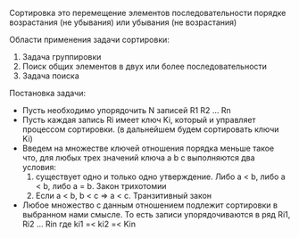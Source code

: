 Сортировка это перемещение элементов последовательности порядке возрастания (не убывания) или убывания (не возрастания)

Области применения задачи сортировки:
1. Задача группировки
2. Поиск общих элементов в двух или более последовательности 
3. Задача поиска

Постановка задачи:
- Пусть необходимо упорядочить N записей R1 R2 ... Rn
- Пусть каждая запись Ri имеет ключ Ki, который и управляет процессом сортировки. (в дальнейшем будем сортировать ключи Ki)
- Введем на множестве ключей отношения порядка меньше такое что, для любых трех значений ключа a b c выполняются два условия:
	1) существует одно и только одно утверждение. Либо a < b, либо a < b, либо a = b. Закон трихотомии
	2) Если a < b, b < c => a < c. Транзитивный закон
- Любое множество с данным отношением подлежит сортировки в выбранном нами смысле. То есть записи упорядочиваются в ряд Ri1, Ri2 ... Rin где ki1 =< ki2 =< Kin
